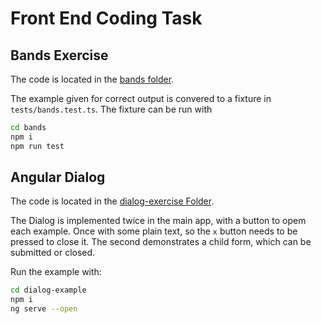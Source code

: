 # Front End Coding Task

## Bands Exercise

The code is located in the [bands folder](./bands).

The example given for correct output is convered to a fixture in `tests/bands.test.ts`. The fixture can be run with

```bash
cd bands
npm i
npm run test
```

## Angular Dialog

The code is located in the [dialog-exercise Folder](./dialog-exercise).

The Dialog is implemented twice in the main app, with a button to opem each example.
Once with some plain text, so the `x` button needs to be pressed to close it.
The second demonstrates a child form, which can be submitted or closed.

Run the example with:

```bash
cd dialog-example
npm i
ng serve --open
```
